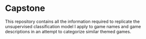 # Capstone
This repository contains all the information required to replicate the unsupervised classification model I apply to game names and game descriptions in an attempt to categorize similar themed games.
